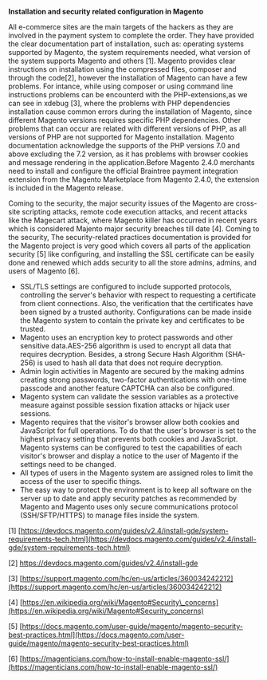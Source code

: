**Installation and security related configuration in Magento**

All e-commerce sites are the main targets of the hackers as they are involved in the payment system to complete the order. They have provided the clear documentation part of installation, such as: operating systems supported by Magento, the system requirements needed, what version of the system supports Magento and others [1]. Magento provides clear instructions on installation using the compressed files, composer and through the code[2], however the installation of Magento can have a few problems. For intance, while using composer or using command line instructions problems can be encounterd with the PHP-extensions,as we can see in xdebug [3], where the problems with PHP dependencies installation cause common errors during the installation of Magento, since different Magento versions requires specific PHP dependencies. Other problems that can occur are related with different versions of PHP, as all versions of PHP are not supported for Magento installation. Magento documentation acknowledge the supports of the PHP versions 7.0 and above excluding the 7.2 version, as it has problems with browser cookies and message rendering in the application.Before Magento 2.4.0 merchants need to install and configure the official Braintree payment integration extension from the Magento Marketplace from Magento 2.4.0, the extension is included in the Magento release.

Coming to the security, the major security issues of the Magento are cross-site scripting attacks, remote code execution attacks, and recent attacks like the Magecart attack, where Magento killer has occurred in recent years which is considered Majento major security breaches till date [4]. Coming to the security,  The security-related practices documentation is provided for the Magento project is very good which covers all parts of the application security [5] like configuring, and installing the SSL certificate can be easily done and renewed which adds security to all the store admins, admins, and users of Magento [6]. 

- SSL/TLS settings are configured to include supported protocols, controlling the server&#39;s behavior with respect to requesting a certificate from client connections. Also, the verification that the certificates have been signed by a trusted authority. Configurations can be made inside the Magento system to contain the private key and certificates to be trusted.
- Magento uses an encryption key to protect passwords and other sensitive data.AES-256 algorithm is used to encrypt all data that requires decryption. Besides, a strong Secure Hash Algorithm (SHA-256) is used to hash all data that does not require decryption.
- Admin login activities in Magento are secured by the making admins creating strong passwords, two-factor authentications with one-time passcode and another feature CAPTCHA can also be configured.
- Magento system can validate the session variables as a protective measure against possible session fixation attacks or hijack user sessions.
- Magento requires that the visitor&#39;s browser allow both cookies and JavaScript for full operations. To do that the user&#39;s browser is set to the highest privacy setting that prevents both cookies and JavaScript. Magento systems can be configured to test the capabilities of each visitor&#39;s browser and display a notice to the user of Magento if the settings need to be changed.
- All types of users in the Magento system are assigned roles to limit the access of the user to specific things.
- The easy way to protect the environment is to keep all software on the server up to date and apply security patches as recommended by Magento and Magento uses only secure communications protocol (SSH/SFTP/HTTPS) to manage files inside the system.


[1] [https://devdocs.magento.com/guides/v2.4/install-gde/system-requirements-tech.html](https://devdocs.magento.com/guides/v2.4/install-gde/system-requirements-tech.html)

[2] https://devdocs.magento.com/guides/v2.4/install-gde

[3] [https://support.magento.com/hc/en-us/articles/360034242212](https://support.magento.com/hc/en-us/articles/360034242212)

[4] [https://en.wikipedia.org/wiki/Magento#Security\_concerns](https://en.wikipedia.org/wiki/Magento#Security_concerns)

[5] [https://docs.magento.com/user-guide/magento/magento-security-best-practices.html](https://docs.magento.com/user-guide/magento/magento-security-best-practices.html)

[6] [https://magenticians.com/how-to-install-enable-magento-ssl/](https://magenticians.com/how-to-install-enable-magento-ssl/)
